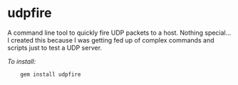 udpfire
=======

A command line tool to quickly fire UDP packets to a host. Nothing special... I created this because I was getting fed up of complex commands and scripts just to test a UDP server. 

*To install:*
```
	gem install udpfire
```
